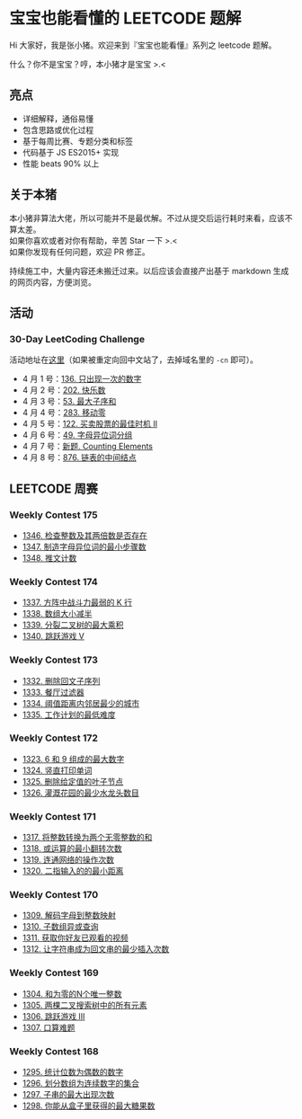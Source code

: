 # 宝宝也能看懂的 LEETCODE 题解

Hi 大家好，我是张小猪。欢迎来到『宝宝也能看懂』系列之 leetcode 题解。

什么？你不是宝宝？哼，本小猪才是宝宝 >.<

## 亮点

- 详细解释，通俗易懂
- 包含思路或优化过程
- 基于每周比赛、专题分类和标签
- 代码基于 JS ES2015+ 实现
- 性能 beats 90% 以上

## 关于本猪

本小猪非算法大佬，所以可能并不是最优解。不过从提交后运行耗时来看，应该不算太差。  
如果你喜欢或者对你有帮助，辛苦 Star 一下 >.<  
如果你发现有任何问题，欢迎 PR 修正。

持续施工中，大量内容还未搬迁过来。以后应该会直接产出基于 markdown 生成的网页内容，方便浏览。

## 活动

### 30-Day LeetCoding Challenge

活动地址在[这里](https://leetcode.com/explore/challenge/card/30-day-leetcoding-challenge/)（如果被重定向回中文站了，去掉域名里的 `-cn` 即可）。

- 4 月 1 号：[136. 只出现一次的数字](./30-Day%20LeetCoding%20Challenge/1.md)
- 4 月 2 号：[202. 快乐数](./30-Day%20LeetCoding%20Challenge/2.md)
- 4 月 3 号：[53. 最大子序和](./30-Day%20LeetCoding%20Challenge/3.md)
- 4 月 4 号：[283. 移动零](./30-Day%20LeetCoding%20Challenge/4.md)
- 4 月 5 号：[122. 买卖股票的最佳时机 II](./30-Day%20LeetCoding%20Challenge/5.md)
- 4 月 6 号：[49. 字母异位词分组](./30-Day%20LeetCoding%20Challenge/6.md)
- 4 月 7 号：[新题. Counting Elements](./30-Day%20LeetCoding%20Challenge/7.md)
- 4 月 8 号：[876. 链表的中间结点](./30-Day%20LeetCoding%20Challenge/8.md)

## LEETCODE 周赛

### Weekly Contest 175

- [1346. 检查整数及其两倍数是否存在](./posts/1346.md)
- [1347. 制造字母异位词的最小步骤数](./posts/1347.md)
- [1348. 推文计数](./posts/1348.md)

### Weekly Contest 174

- [1337. 方阵中战斗力最弱的 K 行](./posts/1337.md)
- [1338. 数组大小减半](./posts/1338.md)
- [1339. 分裂二叉树的最大乘积](./posts/1339.md)
- [1340. 跳跃游戏 V](./posts/1340.md)

### Weekly Contest 173

- [1332. 删除回文子序列](./posts/1332.md)
- [1333. 餐厅过滤器](./posts/1333.md)
- [1334. 阈值距离内邻居最少的城市](./posts/1334.md)
- [1335. 工作计划的最低难度](./posts/1335.md)

### Weekly Contest 172

- [1323. 6 和 9 组成的最大数字](./posts/1323.md)
- [1324. 竖直打印单词](./posts/1324.md)
- [1325. 删除给定值的叶子节点](./posts/1325.md)
- [1326. 灌溉花园的最少水龙头数目](./posts/1326.md)

### Weekly Contest 171

- [1317. 将整数转换为两个无零整数的和](./posts/1317.md)
- [1318. 或运算的最小翻转次数](./posts/1318.md)
- [1319. 连通网络的操作次数](./posts/1319.md)
- [1320. 二指输入的的最小距离](./posts/1320.md)

### Weekly Contest 170

- [1309. 解码字母到整数映射](./posts/1309.md)
- [1310. 子数组异或查询](./posts/1310.md)
- [1311. 获取你好友已观看的视频](./posts/1311.md)
- [1312. 让字符串成为回文串的最少插入次数](./posts/1312.md)

### Weekly Contest 169

- [1304. 和为零的N个唯一整数](./posts/1304.md)
- [1305. 两棵二叉搜索树中的所有元素](./posts/1305.md)
- [1306. 跳跃游戏 III](./posts/1306.md)
- [1307. 口算难题](./posts/1307.md)

### Weekly Contest 168

- [1295. 统计位数为偶数的数字](./posts/1295.md)
- [1296. 划分数组为连续数字的集合](./posts/1296.md)
- [1297. 子串的最大出现次数](./posts/1297.md)
- [1298. 你能从盒子里获得的最大糖果数](./posts/1298.md)
